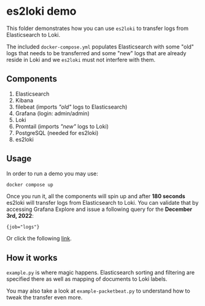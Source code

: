 # es2loki demo

This folder demonstrates how you can use `es2loki` to transfer logs from
Elasticsearch to Loki.

The included `docker-compose.yml` populates Elasticsearch with some "old" logs
that needs to be transferred and some "new" logs that are already reside in
Loki and we `es2loki` must not interfere with them.

## Components

1. Elasticsearch
2. Kibana
3. filebeat (imports _"old"_ logs to Elasticsearch)
4. Grafana (login: admin/admin)
5. Loki
6. Promtail (imports _"new"_ logs to Loki)
7. PostgreSQL (needed for es2loki)
8. es2loki

## Usage

In order to run a demo you may use:
```bash
docker compose up
```

Once you run it, all the components will spin up and after **180 seconds** es2loki
will transfer logs from Elasticsearch to Loki. You can validate that by
accessing Grafana Explore and issue a following query for the **December 3rd, 2022**:
```
{job="logs"}
```
Or click the following [link](http://localhost:3000/explore?orgId=1&left=%7B%22datasource%22:%22P8E80F9AEF21F6940%22,%22queries%22:%5B%7B%22refId%22:%22A%22,%22datasource%22:%7B%22type%22:%22loki%22,%22uid%22:%22P8E80F9AEF21F6940%22%7D,%22editorMode%22:%22code%22,%22expr%22:%22%7Bjob%3D%5C%22logs%5C%22%7D%22,%22queryType%22:%22range%22%7D%5D,%22range%22:%7B%22from%22:%221670011200000%22,%22to%22:%221670097599000%22%7D%7D).

## How it works

`example.py` is where magic happens. Elasticsearch sorting and filtering
are specified there as well as mapping of documents to Loki labels.

You may also take a look at `example-packetbeat.py` to understand how
to tweak the transfer even more.
